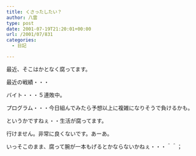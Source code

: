 ```yaml
---
title: くさったしたい？
author: 八雲
type: post
date: 2001-07-19T21:20:01+00:00
url: /2001/07/831
categories:
  - 日記

---
```

最近、そこはかとなく腐ってます。
  
最近の戦績・・・

バイト・・・５連敗中。
  
プログラム・・・今日組んでみたら予想以上に複雑になりそうで負けるかも。

というかですねぇ・・生活が腐ってます。
  
行けません。非常に良くないです。あーあ。

いっそこのまま、腐って腕が一本もげるとかならないかねぇ・・・＾＾；